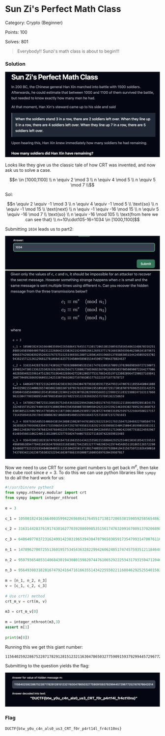 # Sun Zi's Perfect Math Class

Category: Crypto (Beginner)

Points: 100

Solves: 801

>Everybody!! Sunzi's math class is about to begin!!!

### Solution

![Question 1](/images/SunZiQuestion.png)

Looks like they give us the classic tale of how CRT was invented, and now ask us to solve a case.

```math
n \in [1000,1100] \\
n \equiv 2 \mod 3 \\
n \equiv 4 \mod 5 \\
n \equiv 5 \mod 7 \\
```

Sol:

```math
n \equiv 2 \equiv -1 \mod 3 \\
n \equiv 4 \equiv -1 \mod 5 \\
\text{so} \\
n \equiv -1 \mod 15 \\
\text{next} \\
n \equiv -1 \equiv -16 \mod 15 \\
n \equiv 5 \equiv -16 \mod 7 \\
\text{so} \\
n \equiv -16 \mod 105 \\
\text{from here we can see that} \\
n=10\cdot105-16=1034 \in [1000,1100]
```

Submitting `1034` leads us to part2:

![Answer 1034](/images/SunZiAnswer.png)
![Part2](/images/SunZiQuestion2.png)

Now we need to use CRT for some giant numbers to get back $m^e$, then take the cube root since $e=3$. To do this we can use python libraries like `sympy` to do all the hard work for us:

```py
#!/usr/bin/env python3
from sympy.ntheory.modular import crt 
from sympy import integer_nthroot

e = 3

c_1 = 105001824161664003599422656864176455171381720653815905925856548632486703162518989165039084097502312226864233302621924809266126953771761669365659646250634187967109683742983039295269237675751525196938138071285014551966913785883051544245059293702943821571213612968127810604163575545004589035344590577094378024637

c_2 = 31631442837619174301627703920800905351561747632091670091370206898569727230073839052473051336225502632628636256671728802750596833679629890303700500900722642779064628589492559614751281751964622696427520120657753178654351971238020964729065716984136077048928869596095134253387969208375978930557763221971977878737

c_3 = 64864977037231624991423831965394304787965838591735479931470076118956460041888044329021534008265748308238833071879576193558419510910272917201870797698253331425756509041685848066195410586013190421426307862029999566951239891512032198024716311786896333047799598891440799810584167402219122283692655717691362258659

n_1 = 147896270072551360195753454363282299426062485174745759351211846489928910241753224819735285744845837638083944350358908785909584262132415921461693027899236186075383010852224067091477810924118719861660629389172820727449033189259975221664580227157731435894163917841980802021068840549853299166437257181072372761693

n_2 = 95979365485314068430194308015982074476106529222534317931594712046922760584774363858267995698339417335986543347292707495833182921439398983540425004105990583813113065124836795470760324876649225576921655233346630422669551713602423987793822459296761403456611062240111812805323779302474406733327110287422659815403

n_3 = 95649308318281674792416471616635514342255502211688462925255401503618542159533496090638947784818456347896833168508179425853277740290242297445486511810651365722908240687732315319340403048931123530435501371881740859335793804194315675972192649001074378934213623075830325229416830786633930007188095897620439987817

m = [n_1, n_2, n_3] 
v = [c_1, c_2, c_3] 
  
# Use crt() method  
crt_m_v = crt(m, v)  
      
m3 = crt_m_v[0]

m = integer_nthroot(m3,3)
assert m[1]

print(m[0])
```

Running this we get this giant number:
```
11564025922867522871782912815123211630478650327759091593792994457296772521676766420142199669845768991886967888274582504750347133
```

Submitting to the question yields the flag:

![Flag](/images/SunZiAnswer2.png)


### Flag

```DUCTF{btw_y0u_c4n_als0_us3_CRT_f0r_p4rt14l_fr4ct10ns}```
